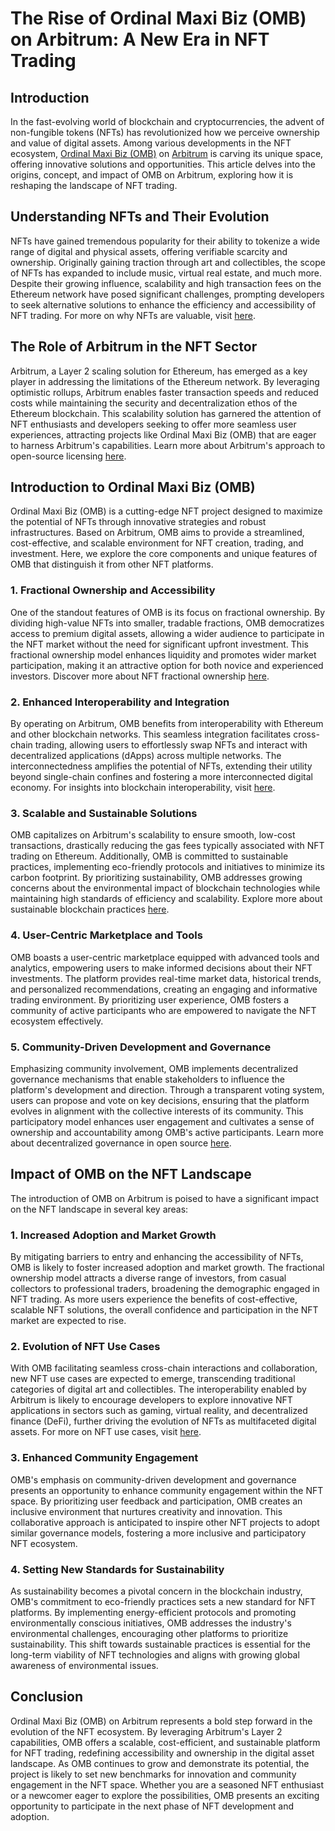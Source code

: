 # The Rise of Ordinal Maxi Biz (OMB) on Arbitrum: A New Era in NFT Trading

## Introduction

In the fast-evolving world of blockchain and cryptocurrencies, the advent of non-fungible tokens (NFTs) has revolutionized how we perceive ownership and value of digital assets. Among various developments in the NFT ecosystem, [Ordinal Maxi Biz (OMB)](https://ordinals.com) on [Arbitrum](https://arbitrum.io) is carving its unique space, offering innovative solutions and opportunities. This article delves into the origins, concept, and impact of OMB on Arbitrum, exploring how it is reshaping the landscape of NFT trading.

## Understanding NFTs and Their Evolution

NFTs have gained tremendous popularity for their ability to tokenize a wide range of digital and physical assets, offering verifiable scarcity and ownership. Originally gaining traction through art and collectibles, the scope of NFTs has expanded to include music, virtual real estate, and much more. Despite their growing influence, scalability and high transaction fees on the Ethereum network have posed significant challenges, prompting developers to seek alternative solutions to enhance the efficiency and accessibility of NFT trading. For more on why NFTs are valuable, visit [here](https://www.license-token.com/wiki/why-are-nf-ts-valuable).

## The Role of Arbitrum in the NFT Sector

Arbitrum, a Layer 2 scaling solution for Ethereum, has emerged as a key player in addressing the limitations of the Ethereum network. By leveraging optimistic rollups, Arbitrum enables faster transaction speeds and reduced costs while maintaining the security and decentralization ethos of the Ethereum blockchain. This scalability solution has garnered the attention of NFT enthusiasts and developers seeking to offer more seamless user experiences, attracting projects like Ordinal Maxi Biz (OMB) that are eager to harness Arbitrum's capabilities. Learn more about Arbitrum's approach to open-source licensing [here](https://www.license-token.com/wiki/arbitrum-s-approach-to-open-source-licensing).

## Introduction to Ordinal Maxi Biz (OMB)

Ordinal Maxi Biz (OMB) is a cutting-edge NFT project designed to maximize the potential of NFTs through innovative strategies and robust infrastructures. Based on Arbitrum, OMB aims to provide a streamlined, cost-effective, and scalable environment for NFT creation, trading, and investment. Here, we explore the core components and unique features of OMB that distinguish it from other NFT platforms.

### 1. Fractional Ownership and Accessibility

One of the standout features of OMB is its focus on fractional ownership. By dividing high-value NFTs into smaller, tradable fractions, OMB democratizes access to premium digital assets, allowing a wider audience to participate in the NFT market without the need for significant upfront investment. This fractional ownership model enhances liquidity and promotes wider market participation, making it an attractive option for both novice and experienced investors. Discover more about NFT fractional ownership [here](https://www.license-token.com/wiki/nft-fractional-ownership).

### 2. Enhanced Interoperability and Integration

By operating on Arbitrum, OMB benefits from interoperability with Ethereum and other blockchain networks. This seamless integration facilitates cross-chain trading, allowing users to effortlessly swap NFTs and interact with decentralized applications (dApps) across multiple networks. The interconnectedness amplifies the potential of NFTs, extending their utility beyond single-chain confines and fostering a more interconnected digital economy. For insights into blockchain interoperability, visit [here](https://www.license-token.com/wiki/blockchain-interoperability).

### 3. Scalable and Sustainable Solutions

OMB capitalizes on Arbitrum's scalability to ensure smooth, low-cost transactions, drastically reducing the gas fees typically associated with NFT trading on Ethereum. Additionally, OMB is committed to sustainable practices, implementing eco-friendly protocols and initiatives to minimize its carbon footprint. By prioritizing sustainability, OMB addresses growing concerns about the environmental impact of blockchain technologies while maintaining high standards of efficiency and scalability. Explore more about sustainable blockchain practices [here](https://www.license-token.com/wiki/sustainable-blockchain-practices).

### 4. User-Centric Marketplace and Tools

OMB boasts a user-centric marketplace equipped with advanced tools and analytics, empowering users to make informed decisions about their NFT investments. The platform provides real-time market data, historical trends, and personalized recommendations, creating an engaging and informative trading environment. By prioritizing user experience, OMB fosters a community of active participants who are empowered to navigate the NFT ecosystem effectively.

### 5. Community-Driven Development and Governance

Emphasizing community involvement, OMB implements decentralized governance mechanisms that enable stakeholders to influence the platform's development and direction. Through a transparent voting system, users can propose and vote on key decisions, ensuring that the platform evolves in alignment with the collective interests of its community. This participatory model enhances user engagement and cultivates a sense of ownership and accountability among OMB's active participants. Learn more about decentralized governance in open source [here](https://www.license-token.com/wiki/decentralized-governance-in-open-source).

## Impact of OMB on the NFT Landscape

The introduction of OMB on Arbitrum is poised to have a significant impact on the NFT landscape in several key areas:

### 1. Increased Adoption and Market Growth

By mitigating barriers to entry and enhancing the accessibility of NFTs, OMB is likely to foster increased adoption and market growth. The fractional ownership model attracts a diverse range of investors, from casual collectors to professional traders, broadening the demographic engaged in NFT trading. As more users experience the benefits of cost-effective, scalable NFT solutions, the overall confidence and participation in the NFT market are expected to rise.

### 2. Evolution of NFT Use Cases

With OMB facilitating seamless cross-chain interactions and collaboration, new NFT use cases are expected to emerge, transcending traditional categories of digital art and collectibles. The interoperability enabled by Arbitrum is likely to encourage developers to explore innovative NFT applications in sectors such as gaming, virtual reality, and decentralized finance (DeFi), further driving the evolution of NFTs as multifaceted digital assets. For more on NFT use cases, visit [here](https://www.license-token.com/wiki/what-can-you-do-with-nf-ts).

### 3. Enhanced Community Engagement

OMB's emphasis on community-driven development and governance presents an opportunity to enhance community engagement within the NFT space. By prioritizing user feedback and participation, OMB creates an inclusive environment that nurtures creativity and innovation. This collaborative approach is anticipated to inspire other NFT projects to adopt similar governance models, fostering a more inclusive and participatory NFT ecosystem.

### 4. Setting New Standards for Sustainability

As sustainability becomes a pivotal concern in the blockchain industry, OMB's commitment to eco-friendly practices sets a new standard for NFT platforms. By implementing energy-efficient protocols and promoting environmentally conscious initiatives, OMB addresses the industry's environmental challenges, encouraging other platforms to prioritize sustainability. This shift towards sustainable practices is essential for the long-term viability of NFT technologies and aligns with growing global awareness of environmental issues.

## Conclusion

Ordinal Maxi Biz (OMB) on Arbitrum represents a bold step forward in the evolution of the NFT ecosystem. By leveraging Arbitrum's Layer 2 capabilities, OMB offers a scalable, cost-efficient, and sustainable platform for NFT trading, redefining accessibility and ownership in the digital asset landscape. As OMB continues to grow and demonstrate its potential, the project is likely to set new benchmarks for innovation and community engagement in the NFT space. Whether you are a seasoned NFT enthusiast or a newcomer eager to explore the possibilities, OMB presents an exciting opportunity to participate in the next phase of NFT development and adoption.